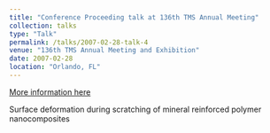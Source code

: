 ```yaml
---
title: "Conference Proceeding talk at 136th TMS Annual Meeting"
collection: talks
type: "Talk"
permalink: /talks/2007-02-28-talk-4
venue: "136th TMS Annual Meeting and Exhibition"
date: 2007-02-28
location: "Orlando, FL"
---
```


[More information here](https://www.tms.org/Meetings/Annual-07/PDFs/AM07_Wednesday.pdf)

Surface deformation during scratching of mineral reinforced polymer nanocomposites

